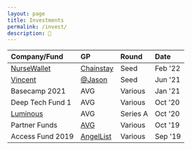 ```yaml
---
layout: page
title: Investments
permalink: /invest/
description: 💸
---
```

| Company/Fund | GP | Round | Date |
| :---    | :---  | :---  | :---  |
| <a href="https://www.nursewallet.co/" target="_blank">NurseWallet</a> | <a href="https://www.chainstaycapital.com/" target="_blank">Chainstay</a> | Seed | Feb '22 |
| <a href="https://twitter.com/DiscoverVincent" target="_blank">Vincent</a> | <a href="https://twitter.com/jason" target="_blank">@Jason</a> | Seed | Jun '21 |
| Basecamp 2021 | AVG | Various  | Jan '21 |
| Deep Tech Fund 1 | AVG | Various  | Oct '20 |
| <a href="https://twitter.com/LuminousAI" target="_blank">Luminous</a> | AVG | Series A | Oct '20 |
| Partner Funds | <a href="https://www.av.vc/" target="_blank">AVG</a> | Various | Oct '19 |
| Access Fund 2019 | <a href="https://www.angellist.com/" target="_blank">AngelList</a> | Various  | Sep '19 |
